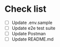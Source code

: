 # Check list

- [ ] Update .env.sample
- [ ] Update e2e test suite
- [ ] Update Postman
- [ ] Update README.md
